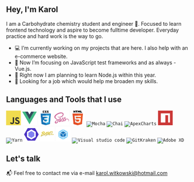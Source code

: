 ## Hey, I'm Karol

I am a Carbohydrate chemistry student and engineer 🧪. Focused to learn frontend technology and aspire to become fulltime developer. Everyday practice and hard work is the way to go.


- 💻 I’m currently working on my projects that are here. I also help with an e-commerce website.
- 📖 Now I’m focusing on JavaScript test frameworks and as always - Vue.js.
- 🎯 Right now I am planning to learn Node.js within this year.
- 🔭 Looking for a job which would help me broaden my skills.

## Languages and Tools that I use

<code><img height="40" src="https://raw.githubusercontent.com/github/explore/80688e429a7d4ef2fca1e82350fe8e3517d3494d/topics/javascript/javascript.png" title="JavaScript" alt="JavaScript"></code>
<code><img height="40" src="https://raw.githubusercontent.com/github/explore/80688e429a7d4ef2fca1e82350fe8e3517d3494d/topics/vue/vue.png" title="Vue.js" alt="Vue.js"></code>
<code><img height="40" src="https://raw.githubusercontent.com/github/explore/80688e429a7d4ef2fca1e82350fe8e3517d3494d/topics/css/css.png" title="CSS 3" alt="CSS 3"></code>
<code><img height="40" src="https://raw.githubusercontent.com/github/explore/80688e429a7d4ef2fca1e82350fe8e3517d3494d/topics/sass/sass.png" title="Sass" alt="Sass"></code>
<code><img height="40" src="https://raw.githubusercontent.com/github/explore/80688e429a7d4ef2fca1e82350fe8e3517d3494d/topics/html/html.png" title="HTML 5" alt="HTML 5"></code>
<code><img height="40" src="https://camo.githubusercontent.com/af4bf83ab2ca125346740f9961345a24ec43b3a9/68747470733a2f2f636c6475702e636f6d2f78465646784f696f41552e737667" title="Mocha" alt="Mocha"></code>
<code><img height="40" src="https://avatars0.githubusercontent.com/u/1515293?s=200&v=4" title="Chai" alt="Chai"></code>
<code><img height="40" src="https://avatars3.githubusercontent.com/u/37190687?s=200&v=4" title="ApexCharts" alt="ApexCharts"></code>
<code><img height="40" src="https://raw.githubusercontent.com/github/explore/80688e429a7d4ef2fca1e82350fe8e3517d3494d/topics/npm/npm.png" title="NPM" alt="NPM"></code>
<code><img height="40" src="https://avatars1.githubusercontent.com/u/22247014?s=200&v=4" title="Yarn" alt="Yarn"></code>
<code><img height="40" src="https://raw.githubusercontent.com/github/explore/80688e429a7d4ef2fca1e82350fe8e3517d3494d/topics/eslint/eslint.png" title="ESLint" alt="ESLint"></code>
<code><img height="40" src="https://raw.githubusercontent.com/github/explore/cb39e2385dfcec8a661d01bfacff6b1e33bbaa9d/topics/babel/babel.png" title="Babel" alt="Babel"></code>
<code><img height="40" src="https://raw.githubusercontent.com/github/explore/80688e429a7d4ef2fca1e82350fe8e3517d3494d/topics/webpack/webpack.png" title="Webpack" alt="Webpack"></code>
<code><img height="40" src="https://img.icons8.com/fluent/48/000000/visual-studio-code-2019.png" title="Visual studio code" alt="Visual studio code"></code>
<code><img height="40" src="https://www.gitkraken.com/img/keif-gallery/gallery-keif.jpg" title="GitKraken" alt="GitKraken"></code>
<code><img height="40" src="https://cdn.worldvectorlogo.com/logos/adobe-xd.svg" title="Adobe XD" alt="Adobe XD"></code>

## Let's talk

📬 Feel free to contact me via e-mail karol.witkowski@hotmail.com
